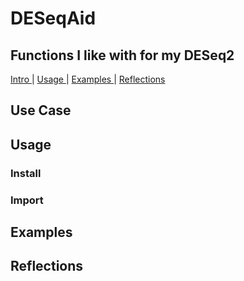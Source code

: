 # DESeqAid
## Functions I like with for my DESeq2

[ Intro ](#intro) | [ Usage ](#usage) | [ Examples ](#examples) | [ Reflections ](#reflections) 

<a name="intro"></a>
## Use Case

<a name="usage"></a>
## Usage

### Install

### Import

<a name="examples"></a>
## Examples

<a name="reflections"></a>
## Reflections

